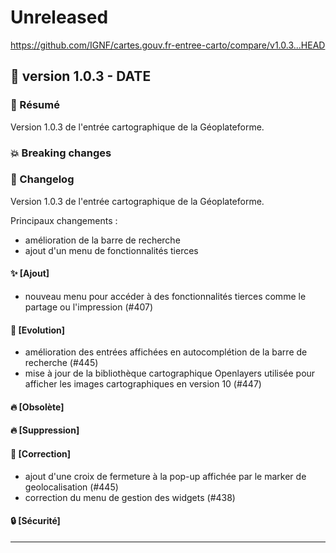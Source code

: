 # Unreleased

<https://github.com/IGNF/cartes.gouv.fr-entree-carto/compare/v1.0.3...HEAD>

## 🔖 version 1.0.3 - __DATE__

### 🎉 Résumé

Version 1.0.3 de l'entrée cartographique de la Géoplateforme.

### 💥 Breaking changes


### 📖 Changelog

Version 1.0.3 de l'entrée cartographique de la Géoplateforme.

Principaux changements :
  - amélioration de la barre de recherche
  - ajout d'un menu de fonctionnalités tierces

#### ✨ [Ajout]

  - nouveau menu pour accéder à des fonctionnalités tierces comme le partage ou l'impression (#407)

#### 🔨 [Evolution]

  - amélioration des entrées affichées en autocomplétion de la barre de recherche (#445)
  - mise à jour de la bibliothèque cartographique Openlayers utilisée pour afficher les images cartographiques en version 10 (#447)

#### 🔥 [Obsolète]

#### 🔥 [Suppression]

#### 🐛 [Correction]

  - ajout d'une croix de fermeture à la pop-up affichée par le marker de geolocalisation (#445)
  - correction du menu de gestion des widgets (#438)


#### 🔒 [Sécurité]

---
